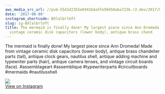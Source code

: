 ```yaml
---
aws_media_src_url: //pub-5541d2355e6941b4a5fe50450aba723b.r2.dev/2017/08/2017-08-09_19-22-31_UTC.jpg
date: '2017-08-09'
instagram_shortcode: BXlalbrlUft
slug: ig-BXlalbrlUft
title: The mermaid is finally done! My largest piece since Ann Dromeda! Made from
  vintage ceramic disk capacitors (lower body), antique brass chand
---
```


The mermaid is finally done! My largest piece since Ann Dromeda! Made from vintage ceramic disk capacitors (lower body), antique brass chandelier parts (tail), antique clock gears, nautilus shell, antique adding machine and typewriter parts (hair), antique camera lenses, and vintage circuit boards (face). #assemblageart #assemblique #typewriterparts #circuitboards #mermaids #nautilusshell 

![](//pub-5541d2355e6941b4a5fe50450aba723b.r2.dev/2017/08/2017-08-09_19-22-31_UTC.jpg)   
[View on Instagram](https://www.instagram.com/p/BXlalbrlUft/)